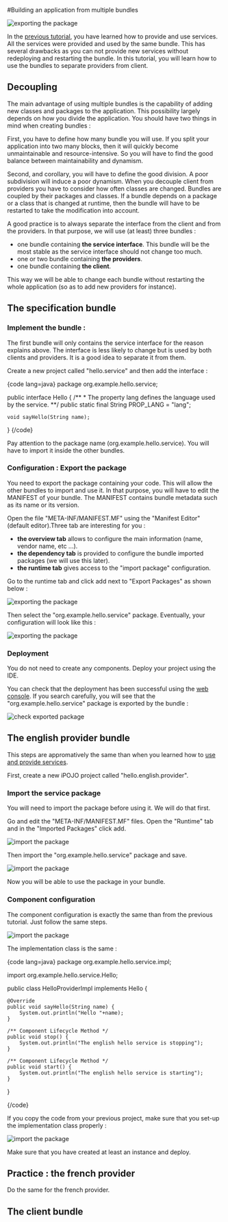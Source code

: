 <article markdown="1">

#Building an application from multiple bundles

![exporting the package]({#img#}/multiple-bundles/exportPackage2.png)

In the [previous tutorial](/article/for-beginners/intro-services), you have learned how to provide and use services. All the services were provided and used by the same bundle. This has several drawbacks as you can not provide new services without redeploying and restarting the bundle. In this tutorial, you will learn how to use the bundles to separate providers from client.


## Decoupling

The main advantage of using multiple bundles is the capability of adding new classes and packages to the application. This possibility largely depends on how you divide the application. You should have two things in mind when creating bundles :

First, you have to define how many bundle you will use. If you split your application into two many blocks, then it will quickly become unmaintainable and resource-intensive. So you will have to find the good balance between maintainability and dynamism.

Second, and corollary, you will have to define the good division. A poor subdivision will induce a poor dynamism. When you decouple client from providers you have to consider how often classes are changed. Bundles are coupled by their packages and classes. If a bundle depends on a package or a class that is changed at runtime, then the bundle will have to be restarted to take the modification into account. 

A good practice is to always separate the interface from the client and from the providers. In that purpose, we will use (at least) three bundles :

+ one bundle containing **the service interface**. This bundle will be the most stable as the service interface should not change too much.
+ one or two bundle containing **the providers**.
+ one bundle containing **the client**.

This way we will be able to change each bundle without restarting the whole application (so as to add new providers for instance).


## The specification bundle

### Implement the bundle :
The first bundle will only contains the service interface for the reason explains above. The interface is less likely to change but is used by both clients and providers. It is a good idea to separate it from them.

Create a new project called "hello.service" and then add the interface :

{code lang=java}
package org.example.hello.service;

public interface Hello {
	/**
	* The property lang defines the language used by the service. 
	**/
	public static final String PROP_LANG = "lang";

	void sayHello(String name);
}
{/code}

Pay attention to the package name (org.example.hello.service). You will have to import it inside the other bundles.


### Configuration : Export the package

You need to export the package containing your code. This will allow the other bundles to import and use it.
In that purpose, you will have to edit the MANIFEST of your bundle. The MANIFEST contains bundle metadata such as its name or its version. 

Open the file "META-INF/MANIFEST.MF" using the "Manifest Editor" (default editor).Three tab are interesting for you :

+ **the overview tab** allows to configure the main information (name, vendor name, etc ...). 
+ **the dependency tab** is provided to configure the bundle imported packages (we will use this later).
+ **the runtime tab** gives access to the "import package" configuration. 

Go to the runtime tab and click add next to "Export Packages" as shown below :

![exporting the package]({#img#}/multiple-bundles/exportPackage1.png)

Then select the "org.example.hello.service" package. Eventually, your configuration will look like this :

![exporting the package]({#img#}/multiple-bundles/exportPackage2.png)

### Deployment

You do not need to create any components. Deploy your project using the IDE. 

You can check that the deployment has been successful using the [web console]({#link_web_console#}). If you search carefully, you will see that the "org.example.hello.service" package is exported by the bundle :

![check exported package]({#img#}/multiple-bundles/checkExport.png)

## The english provider bundle
This steps are appromatively the same than when you learned how to [use and provide services](/article/for-beginners/intro-service).

First, create a new iPOJO project called "hello.english.provider".

### Import the service package

You will need to import the package before using it. We will do that first. 

Go and edit the "META-INF/MANIFEST.MF" files. Open the "Runtime" tab and in the "Imported Packages" click add.

![import the package]({#img#}/multiple-bundles/importPackage1.png)

Then import the "org.example.hello.service" package and save.

![import the package]({#img#}/multiple-bundles/importPackage2.png)

Now you will be able to use the package in your bundle.

### Component configuration

The component configuration is exactly the same than from the previous tutorial. Just follow the same steps.

![import the package]({#img#}/multiple-bundles/englishComponent.png)

The implementation class is the same :

{code lang=java}
package org.example.hello.service.impl;

import org.example.hello.service.Hello;

public class HelloProviderImpl implements Hello {

	@Override
	public void sayHello(String name) {
		System.out.println("Hello "+name);
	}

	/** Component Lifecycle Method */
	public void stop() {
		System.out.println("The english hello service is stopping");
	}

	/** Component Lifecycle Method */
	public void start() {
		System.out.println("The english hello service is starting");
	}

}

{/code}

If you copy the code from your previous project, make sure that you set-up the implementation class properly :

![import the package]({#img#}/multiple-bundles/implemClass.png)

Make sure that you have created at least an instance and deploy.

## Practice : the french provider

Do the same for the french provider.

## The client bundle


</article>